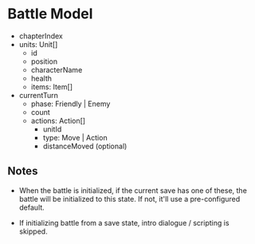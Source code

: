 # Battle Model

- chapterIndex
- units: Unit[]
  - id
  - position
  - characterName
  - health
  - items: Item[]
- currentTurn
  - phase: Friendly | Enemy
  - count
  - actions: Action[]
    - unitId
    - type: Move | Action
    - distanceMoved (optional)

## Notes
- When the battle is initialized, if the current save has one of these, the
battle will be initialized to this state. If not, it'll use a pre-configured
default.

- If initializing battle from a save state, intro dialogue / scripting is
skipped.
